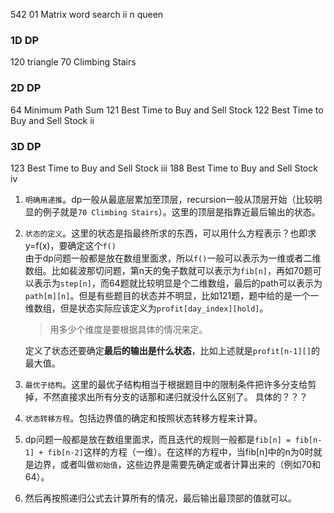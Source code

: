 542 01 Matrix
 word search ii
 n queen

### 1D DP
120 triangle
70 Climbing Stairs

### 2D DP
64 Minimum Path Sum
121 Best Time to Buy and Sell Stock
122 Best Time to Buy and Sell Stock ii

### 3D DP
123 Best Time to Buy and Sell Stock iii
188 Best Time to Buy and Sell Stock iv

1. `明确用递推`。dp一般从最底层累加至顶层，recursion一般从顶层开始（比较明显的例子就是`70 Climbing Stairs`）。这里的顶层是指靠近最后输出的状态。  

2. `状态的定义`。这里的状态是指最终所求的东西，可以用什么方程表示？也即求y=f(x)，要确定这个`f()`  
    由于dp问题一般都是放在数组里面求，所以`f()`一般可以表示为一维或者二维数组。比如裴波那切问题，第n天的兔子数就可以表示为`fib[n]`，再如70题可以表示为`step[n]`，而64题就比较明显是个二维数组，最后的path可以表示为`path[m][n]`。但是有些题目的状态并不明显，比如121题，题中给的是一个一维数组，但是状态实际应该定义为`profit[day_index][hold]`。  

    >用多少个维度是要根据具体的情况来定。     

    定义了状态还要确定**最后的输出是什么状态**，比如上述就是`profit[n-1][]`的最大值。  

3. `最优子结构`。这里的最优子结构相当于根据题目中的限制条件把许多分支给剪掉，不然直接求出所有分支的话那和递归就没什么区别了。
    具体的？？？

4. `状态转移方程`。包括边界值的确定和按照状态转移方程来计算。


1. dp问题一般都是放在数组里面求，而且迭代的规则一般都是`fib[n] = fib[n-1] + fib[n-2]`这样的方程（一维）。在这样的方程中，当fib[n]中的n为0时就是边界，或者叫做`初始值`，这些边界是需要先确定或者计算出来的（例如70和64）。
3. 然后再按照递归公式去计算所有的情况，最后输出最顶部的值就可以。

